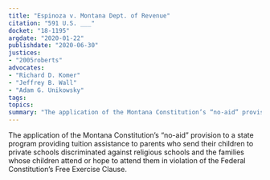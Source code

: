 ```yaml
---
title: "Espinoza v. Montana Dept. of Revenue"
citation: "591 U.S. ___"
docket: "18-1195"
argdate: "2020-01-22"
publishdate: "2020-06-30"
justices:
- "2005roberts"
advocates:
- "Richard D. Komer"
- "Jeffrey B. Wall"
- "Adam G. Unikowsky"
tags:
topics:
summary: "The application of the Montana Constitution’s “no-aid” provision to a state program providing tuition assistance to parents who send their children to private schools discriminated against religious schools and the families whose children attend or hope to attend them in violation of the Federal Constitution’s Free Exercise Clause."
---
```

The application of the Montana Constitution’s “no-aid” provision to a state program providing tuition assistance to parents who send their children to private schools discriminated against religious schools and the families whose children attend or hope to attend them in violation of the Federal Constitution’s Free Exercise Clause.